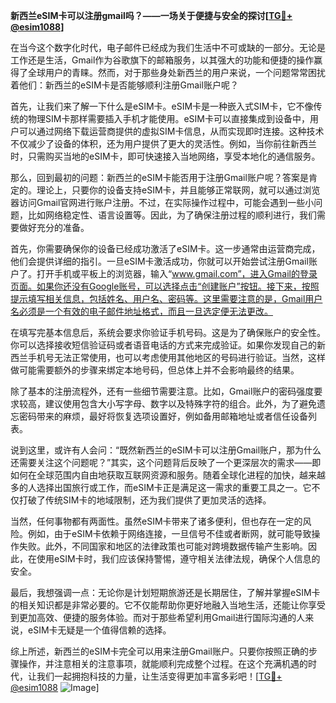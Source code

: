 **新西兰eSIM卡可以注册gmail吗？——一场关于便捷与安全的探讨[[TG💪+ @esim1088](https://t.me/s/esim1088)]**

在当今这个数字化时代，电子邮件已经成为我们生活中不可或缺的一部分。无论是工作还是生活，Gmail作为谷歌旗下的邮箱服务，以其强大的功能和便捷的操作赢得了全球用户的青睐。然而，对于那些身处新西兰的用户来说，一个问题常常困扰着他们：新西兰的eSIM卡是否能够顺利注册Gmail账户呢？

首先，让我们来了解一下什么是eSIM卡。eSIM卡是一种嵌入式SIM卡，它不像传统的物理SIM卡那样需要插入手机才能使用。eSIM卡可以直接集成到设备中，用户可以通过网络下载运营商提供的虚拟SIM卡信息，从而实现即时连接。这种技术不仅减少了设备的体积，还为用户提供了更大的灵活性。例如，当你前往新西兰时，只需购买当地的eSIM卡，即可快速接入当地网络，享受本地化的通信服务。

那么，回到最初的问题：新西兰的eSIM卡能否用于注册Gmail账户呢？答案是肯定的。理论上，只要你的设备支持eSIM卡，并且能够正常联网，就可以通过浏览器访问Gmail官网进行账户注册。不过，在实际操作过程中，可能会遇到一些小问题，比如网络稳定性、语言设置等。因此，为了确保注册过程的顺利进行，我们需要做好充分的准备。

首先，你需要确保你的设备已经成功激活了eSIM卡。这一步通常由运营商完成，他们会提供详细的指引。一旦eSIM卡激活成功，你就可以开始尝试注册Gmail账户了。打开手机或平板上的浏览器，输入“www.gmail.com”，进入Gmail的登录页面。如果你还没有Google账号，可以选择点击“创建账户”按钮。接下来，按照提示填写相关信息，包括姓名、用户名、密码等。这里需要注意的是，Gmail用户名必须是一个有效的电子邮件地址格式，而且一旦选定便无法更改。

在填写完基本信息后，系统会要求你验证手机号码。这是为了确保账户的安全性。你可以选择接收短信验证码或者语音电话的方式来完成验证。如果你发现自己的新西兰手机号无法正常使用，也可以考虑使用其他地区的号码进行验证。当然，这样做可能需要额外的步骤来绑定本地号码，但总体上并不会影响最终的结果。

除了基本的注册流程外，还有一些细节需要注意。比如，Gmail账户的密码强度要求较高，建议使用包含大小写字母、数字以及特殊字符的组合。此外，为了避免遗忘密码带来的麻烦，最好将恢复选项设置好，例如备用邮箱地址或者信任设备列表。

说到这里，或许有人会问：“既然新西兰的eSIM卡可以注册Gmail账户，那为什么还需要关注这个问题呢？”其实，这个问题背后反映了一个更深层次的需求——即如何在全球范围内自由地获取互联网资源和服务。随着全球化进程的加快，越来越多的人选择出国旅行或工作，而eSIM卡正是满足这一需求的重要工具之一。它不仅打破了传统SIM卡的地域限制，还为我们提供了更加灵活的选择。

当然，任何事物都有两面性。虽然eSIM卡带来了诸多便利，但也存在一定的风险。例如，由于eSIM卡依赖于网络连接，一旦信号不佳或者断网，就可能导致操作失败。此外，不同国家和地区的法律政策也可能对跨境数据传输产生影响。因此，在使用eSIM卡时，我们应该保持警惕，遵守相关法律法规，确保个人信息的安全。

最后，我想强调一点：无论你是计划短期旅游还是长期居住，了解并掌握eSIM卡的相关知识都是非常必要的。它不仅能帮助你更好地融入当地生活，还能让你享受到更加高效、便捷的服务体验。而对于那些希望利用Gmail进行国际沟通的人来说，eSIM卡无疑是一个值得信赖的选择。

综上所述，新西兰的eSIM卡完全可以用来注册Gmail账户。只要你按照正确的步骤操作，并注意相关的注意事项，就能顺利完成整个过程。在这个充满机遇的时代，让我们一起拥抱科技的力量，让生活变得更加丰富多彩吧！[[TG💪+ @esim1088](https://t.me/s/esim1088) ![Image](https://i.postimg.cc/4NQfJmqS/Snipaste-2025-05-13-00-14-12.png)]